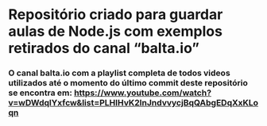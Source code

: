 # Repositório criado para guardar aulas de Node.js com exemplos retirados do canal “balta.io”

### O canal balta.io com a playlist completa de todos videos utilizados até o momento do último commit deste repositório se encontra em: https://www.youtube.com/watch?v=wDWdqlYxfcw&list=PLHlHvK2lnJndvvycjBqQAbgEDqXxKLoqn 
